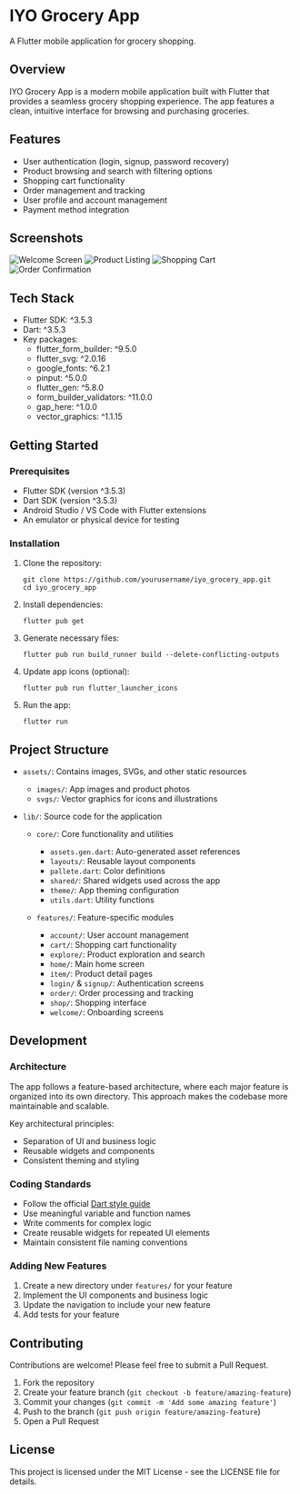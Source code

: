 # IYO Grocery App

A Flutter mobile application for grocery shopping.

## Overview

IYO Grocery App is a modern mobile application built with Flutter that provides a seamless grocery shopping experience. The app features a clean, intuitive interface for browsing and purchasing groceries.

## Features

- User authentication (login, signup, password recovery)
- Product browsing and search with filtering options
- Shopping cart functionality
- Order management and tracking
- User profile and account management
- Payment method integration

## Screenshots

<!-- Add your screenshots here -->
![Welcome Screen](path/to/screenshot1.png)
![Product Listing](path/to/screenshot2.png)
![Shopping Cart](path/to/screenshot3.png)
![Order Confirmation](path/to/screenshot4.png)

## Tech Stack

- Flutter SDK: ^3.5.3
- Dart: ^3.5.3
- Key packages:
  - flutter_form_builder: ^9.5.0
  - flutter_svg: ^2.0.16
  - google_fonts: ^6.2.1
  - pinput: ^5.0.0
  - flutter_gen: ^5.8.0
  - form_builder_validators: ^11.0.0
  - gap_here: ^1.0.0
  - vector_graphics: ^1.1.15

## Getting Started

### Prerequisites

- Flutter SDK (version ^3.5.3)
- Dart SDK (version ^3.5.3)
- Android Studio / VS Code with Flutter extensions
- An emulator or physical device for testing

### Installation

1. Clone the repository:
   ```
   git clone https://github.com/yourusername/iyo_grocery_app.git
   cd iyo_grocery_app
   ```

2. Install dependencies:
   ```
   flutter pub get
   ```

3. Generate necessary files:
   ```
   flutter pub run build_runner build --delete-conflicting-outputs
   ```

4. Update app icons (optional):
   ```
   flutter pub run flutter_launcher_icons
   ```

5. Run the app:
   ```
   flutter run
   ```

## Project Structure

- `assets/`: Contains images, SVGs, and other static resources
  - `images/`: App images and product photos
  - `svgs/`: Vector graphics for icons and illustrations
  
- `lib/`: Source code for the application
  - `core/`: Core functionality and utilities
    - `assets.gen.dart`: Auto-generated asset references
    - `layouts/`: Reusable layout components
    - `pallete.dart`: Color definitions
    - `shared/`: Shared widgets used across the app
    - `theme/`: App theming configuration
    - `utils.dart`: Utility functions
  
  - `features/`: Feature-specific modules
    - `account/`: User account management
    - `cart/`: Shopping cart functionality
    - `explore/`: Product exploration and search
    - `home/`: Main home screen
    - `item/`: Product detail pages
    - `login/` & `signup/`: Authentication screens
    - `order/`: Order processing and tracking
    - `shop/`: Shopping interface
    - `welcome/`: Onboarding screens

## Development

### Architecture

The app follows a feature-based architecture, where each major feature is organized into its own directory. This approach makes the codebase more maintainable and scalable.

Key architectural principles:
- Separation of UI and business logic
- Reusable widgets and components
- Consistent theming and styling

### Coding Standards

- Follow the official [Dart style guide](https://dart.dev/guides/language/effective-dart/style)
- Use meaningful variable and function names
- Write comments for complex logic
- Create reusable widgets for repeated UI elements
- Maintain consistent file naming conventions

### Adding New Features

1. Create a new directory under `features/` for your feature
2. Implement the UI components and business logic
3. Update the navigation to include your new feature
4. Add tests for your feature

## Contributing

Contributions are welcome! Please feel free to submit a Pull Request.

1. Fork the repository
2. Create your feature branch (`git checkout -b feature/amazing-feature`)
3. Commit your changes (`git commit -m 'Add some amazing feature'`)
4. Push to the branch (`git push origin feature/amazing-feature`)
5. Open a Pull Request

## License

This project is licensed under the MIT License - see the LICENSE file for details.
